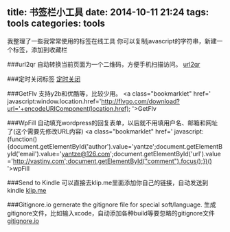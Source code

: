 title: 书签栏小工具
date: 2014-10-11 21:24
tags: tools
categories: tools
---

我整理了一些我常常使用的标签在线工具
你可以复制javascript的字符串，新建一个标签，添加到收藏栏

###url2qr
自动转换当前页面为一个二维码，方便手机扫描访问。
<a class="bookmarklet" href="javascript: void(
(function() {var element = document.createElement('script');url='http://chart.lanbing.org/chart?&cht=qr&chld=|1&chs=240x240&chl='+location.href;element.id = 'forward';element.charset = 'utf-8',element.innerText='location.href=url';document.body.appendChild(element);})()
)">url2qr</a>

###定时关闭标签
<a class="bookmarklet" href="
javascript:str='whatever';var f='location.href=str'; setTimeout(f, 1000*prompt('当前标签关闭时间(s)'));
">定时关闭</a>

###GetFlv
支持y2b和优酷等，比较少用。
<a class="bookmarklet" href='
javascript:window.location.href='http://flvgo.com/download?url='+encodeURIComponent(location.href);
'>GetFlv</a>

###WpFill
自动填充wordpress的回复表单，以后就不用填用户名、邮箱和网址了(这个需要先修改URL内容)
<a class="bookmarklet" href='
javascript:(function(){document.getElementById('author').value='yantze';document.getElementById('email').value='yantze@126.com';document.getElementById('url').value='http://vastiny.com';document.getElementById("comment").focus();})()
'>wpFill</a>

###Send to Kindle
可以直接去klip.me里面添加你自己的链接，自动发送到kindle
[klip.me](http://www.klip.me/sendtokindle/)

###Gitignore.io
gernerate the gitignore file for special soft/language.
生成gitignore文件，比如输入xcode，自动添加各种build等要忽略的gitignore文件
[gitignore.io](https://www.gitignore.io)
